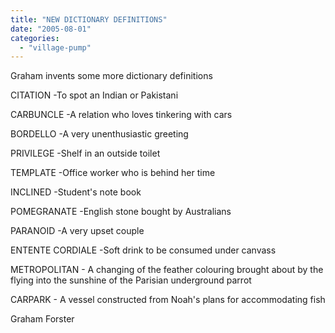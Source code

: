 ```yaml
---
title: "NEW DICTIONARY DEFINITIONS"
date: "2005-08-01"
categories: 
  - "village-pump"
---
```


Graham invents some more dictionary definitions

CITATION -To spot an Indian or Pakistani

CARBUNCLE -A relation who loves tinkering with cars

BORDELLO -A very unenthusiastic greeting

PRIVILEGE -Shelf in an outside toilet

TEMPLATE -Office worker who is behind her time

INCLINED -Student's note book

POMEGRANATE -English stone bought by Australians

PARANOID -A very upset couple

ENTENTE CORDIALE -Soft drink to be consumed under canvass

METROPOLITAN - A changing of the feather colouring brought about by the flying into the sunshine of the Parisian underground parrot

CARPARK - A vessel constructed from Noah's plans for accommodating fish

Graham Forster
